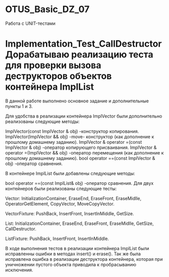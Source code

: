 # OTUS_Basic_DZ_07
Работа с UNIT-тестами

Implementation_Test_CallDestructor
Дорабатываю реализацию теста для проверки вызова деструкторов объектов контейнера ImplList
=======
В данной работе выполнено основное задание и дополнительные пункты 1 и 3.

Для удобства в реализации контейнера ImplVector были дополнительно реализованы следующие методы:

ImplVector(const ImplVector <T>& obj) -конструктор копирования.
ImplVector(ImplVector <T>&& obj)  -move- конструктор (как дополнение к прошлому домашнему заданию).
ImplVector <T>& operator =(const  ImplVector <T>& obj)  -оператор копирующего присваивания.
ImplVector <T>& operator =(ImplVector <T>&& obj)  -оператор перемещения (как дополнение к прошлому домашнему заданию). 
bool operator ==(const ImplVector <T>& obj) -оператор сравнения.

В контейнере ImplList были добавлены следующие методы:
  
bool operator ==(const ImplList& obj) -оператор сравнения.
Для двух контейнеров были реализованы следующие тесты:
  
  Vector:
InitializationContainer,
EraseEnd,
EraseFront,
EraseMidlle,
OperatorGetElement,
CopyVector,
MoveCopyVector.
  
 VectorFixture:
PushBack,
InsertFront,
InsertInMiddle,
GetSize.
  
 List:
InitializationContainer,
EraseEnd,
EraseFront,
EraseMidlle,
GetSize,
CallDestructor.
  
 ListFixture:
PushBack,
InsertFront,
InsertInMiddle.
  
  
В ходе выполнения тестов в реализации контейнера ImplList были исправленны ошибки в методах insert() и erase().
Так же была исправлена ошибка в реализации деструктора контейнера, которая при уничножении пустого объекта приводила к пробрасыванию исключения. 
